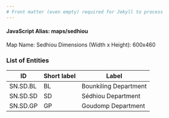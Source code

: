 ```yaml
---
# Front matter (even empty) required for Jekyll to process
---
```


#### JavaScript Alias: maps/sedhiou

Map Name: Sedhiou
Dimensions (Width x Height): 600x460

### List of Entities

ID | Short label | Label
---|---|---|
SN.SD.BL|BL|Bounkiling Department
SN.SD.SD|SD|Sédhiou Department
SN.SD.GP|GP|Goudomp Department

